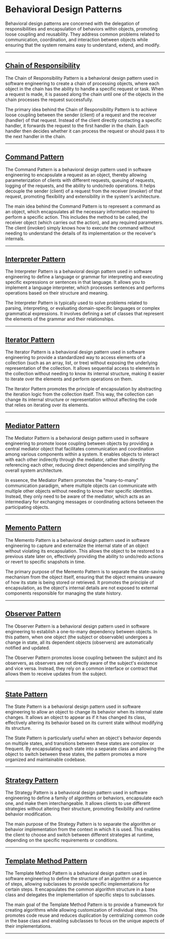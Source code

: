 # Behavioral Design Patterns

Behavioral design patterns are concerned with the delegation of responsibilities and encapsulation of behaviors within objects, promoting loose coupling and reusability. They address common problems related to communication, coordination, and interaction between objects while ensuring that the system remains easy to understand, extend, and modify.

---

## [Chain of Responsibility](./chainOfResponsibilityPattern/)

The Chain of Responsibility Pattern is a behavioral design pattern used in software engineering to create a chain of processing objects, where each object in the chain has the ability to handle a specific request or task. When a request is made, it is passed along the chain until one of the objects in the chain processes the request successfully.

The primary idea behind the Chain of Responsibility Pattern is to achieve loose coupling between the sender (client) of a request and the receiver (handler) of that request. Instead of the client directly contacting a specific handler, it forwards the request to the first handler in the chain. Each handler then decides whether it can process the request or should pass it to the next handler in the chain.

---

## [Command Pattern](./commandPattern/)

The Command Pattern is a behavioral design pattern used in software engineering to encapsulate a request as an object, thereby allowing parameterization of clients with different requests, queuing of requests, logging of the requests, and the ability to undo/redo operations. It helps decouple the sender (client) of a request from the receiver (invoker) of that request, promoting flexibility and extensibility in the system's architecture.

The main idea behind the Command Pattern is to represent a command as an object, which encapsulates all the necessary information required to perform a specific action. This includes the method to be called, the receiver object (which carries out the action), and any required parameters. The client (invoker) simply knows how to execute the command without needing to understand the details of its implementation or the receiver's internals.

---

## [Interpreter Pattern](./interpreterPattern/)

The Interpreter Pattern is a behavioral design pattern used in software engineering to define a language or grammar for interpreting and executing specific expressions or sentences in that language. It allows you to implement a language interpreter, which processes sentences and performs operations based on their structure and meaning.

The Interpreter Pattern is typically used to solve problems related to parsing, interpreting, or evaluating domain-specific languages or complex grammatical expressions. It involves defining a set of classes that represent the elements of the grammar and their relationships.

---

## [Iterator Pattern](./iteratorPattern/)

The Iterator Pattern is a behavioral design pattern used in software engineering to provide a standardized way to access elements of a collection (such as an array, list, or tree) without exposing the underlying representation of the collection. It allows sequential access to elements in the collection without needing to know its internal structure, making it easier to iterate over the elements and perform operations on them.

The Iterator Pattern promotes the principle of encapsulation by abstracting the iteration logic from the collection itself. This way, the collection can change its internal structure or representation without affecting the code that relies on iterating over its elements.

---

## [Mediator Pattern](./mediatorPattern/)

The Mediator Pattern is a behavioral design pattern used in software engineering to promote loose coupling between objects by providing a central mediator object that facilitates communication and coordination among various components within a system. It enables objects to interact with each other indirectly through the mediator, rather than directly referencing each other, reducing direct dependencies and simplifying the overall system architecture.

In essence, the Mediator Pattern promotes the "many-to-many" communication paradigm, where multiple objects can communicate with multiple other objects without needing to know their specific identities. Instead, they only need to be aware of the mediator, which acts as an intermediary for exchanging messages or coordinating actions between the participating objects.

---

## [Memento Pattern](./mementoPattern/)

The Memento Pattern is a behavioral design pattern used in software engineering to capture and externalize the internal state of an object without violating its encapsulation. This allows the object to be restored to a previous state later on, effectively providing the ability to undo/redo actions or revert to specific snapshots in time.

The primary purpose of the Memento Pattern is to separate the state-saving mechanism from the object itself, ensuring that the object remains unaware of how its state is being stored or retrieved. It promotes the principle of encapsulation, as the object's internal details are not exposed to external components responsible for managing the state history.

---

## [Observer Pattern](./observerPattern/)

The Observer Pattern is a behavioral design pattern used in software engineering to establish a one-to-many dependency between objects. In this pattern, when one object (the subject or observable) undergoes a change in state, all its dependent objects (observers) are automatically notified and updated.

The Observer Pattern promotes loose coupling between the subject and its observers, as observers are not directly aware of the subject's existence and vice versa. Instead, they rely on a common interface or contract that allows them to receive updates from the subject.

---

## [State Pattern](./statePattern/)

The State Pattern is a behavioral design pattern used in software engineering to allow an object to change its behavior when its internal state changes. It allows an object to appear as if it has changed its class, effectively altering its behavior based on its current state without modifying its structure.

The State Pattern is particularly useful when an object's behavior depends on multiple states, and transitions between these states are complex or frequent. By encapsulating each state into a separate class and allowing the object to switch between these states, the pattern promotes a more organized and maintainable codebase.

---

## [Strategy Pattern](./strategyPattern/)

The Strategy Pattern is a behavioral design pattern used in software engineering to define a family of algorithms or behaviors, encapsulate each one, and make them interchangeable. It allows clients to use different strategies without altering their structure, promoting flexibility and runtime behavior modification.

The main purpose of the Strategy Pattern is to separate the algorithm or behavior implementation from the context in which it is used. This enables the client to choose and switch between different strategies at runtime, depending on the specific requirements or conditions.

---

## [Template Method Pattern](./templateMethodPattern/)

The Template Method Pattern is a behavioral design pattern used in software engineering to define the structure of an algorithm or a sequence of steps, allowing subclasses to provide specific implementations for certain steps. It encapsulates the common algorithm structure in a base class and delegates the implementation of specific steps to subclasses.

The main goal of the Template Method Pattern is to provide a framework for creating algorithms while allowing customization of individual steps. This promotes code reuse and reduces duplication by centralizing common code in the base class and enabling subclasses to focus on the unique aspects of their implementations.

---
